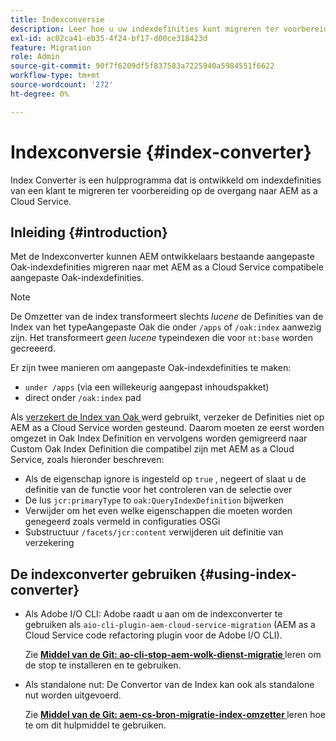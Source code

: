 ```yaml
---
title: Indexconversie
description: Leer hoe u uw indexdefinities kunt migreren ter voorbereiding op de overgang naar AEM as a Cloud Service.
exl-id: ac02ca41-eb35-4f24-bf17-d00ce318423d
feature: Migration
role: Admin
source-git-commit: 90f7f6209df5f837583a7225940a5984551f6622
workflow-type: tm+mt
source-wordcount: '272'
ht-degree: 0%

---
```


# Indexconversie {#index-converter}

Index Converter is een hulpprogramma dat is ontwikkeld om indexdefinities van een klant te migreren ter voorbereiding op de overgang naar AEM as a Cloud Service.

## Inleiding {#introduction}

Met de Indexconverter kunnen AEM ontwikkelaars bestaande aangepaste Oak-indexdefinities migreren naar met AEM as a Cloud Service compatibele aangepaste Oak-indexdefinities.

>[!NOTE]
>De Omzetter van de index transformeert slechts *lucene* de Definities van de Index van het typeAangepaste Oak die onder `/apps` of `/oak:index` aanwezig zijn. Het transformeert *geen lucene* typeindexen die voor `nt:base` worden gecreeerd.

Er zijn twee manieren om aangepaste Oak-indexdefinities te maken:

* `under /apps` (via een willekeurig aangepast inhoudspakket)
* direct onder `/oak:index` pad

Als [ verzekert de Index van Oak ](https://adobe-consulting-services.github.io/acs-aem-commons/features/ensure-oak-index/index.html) werd gebruikt, verzeker de Definities niet op AEM as a Cloud Service worden gesteund. Daarom moeten ze eerst worden omgezet in Oak Index Definition en vervolgens worden gemigreerd naar Custom Oak Index Definition die compatibel zijn met AEM as a Cloud Service, zoals hieronder beschreven:

* Als de eigenschap ignore is ingesteld op `true` , negeert of slaat u de definitie van de functie voor het controleren van de selectie over
* De lus `jcr:primaryType` to `oak:QueryIndexDefinition` bijwerken
* Verwijder om het even welke eigenschappen die moeten worden genegeerd zoals vermeld in configuraties OSGi
* Substructuur `/facets/jcr:content` verwijderen uit definitie van verzekering

## De indexconverter gebruiken {#using-index-converter}

* Als Adobe I/O CLI: Adobe raadt u aan om de indexconverter te gebruiken als `aio-cli-plugin-aem-cloud-service-migration` (AEM as a Cloud Service code refactoring plugin voor de Adobe I/O CLI).

  Zie **[Middel van de Git: ao-cli-stop-aem-wolk-dienst-migratie ](https://github.com/adobe/aio-cli-plugin-aem-cloud-service-migration#introduction)** leren om de stop te installeren en te gebruiken.

* Als standalone nut: De Convertor van de Index kan ook als standalone nut worden uitgevoerd.

  Zie **[Middel van de Git: aem-cs-bron-migratie-index-omzetter ](https://github.com/adobe/aem-cloud-service-source-migration/tree/master/packages/index-converter)** leren hoe te om dit hulpmiddel te gebruiken.
